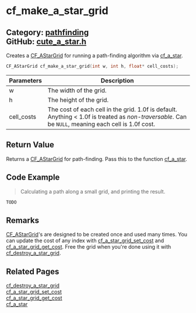 [//]: # (This file is automatically generated by Cute Framework's docs parser.)
[//]: # (Do not edit this file by hand!)
[//]: # (See: https://github.com/RandyGaul/cute_framework/blob/master/samples/docs_parser.cpp)
[](../header.md ':include')

# cf_make_a_star_grid

Category: [pathfinding](/api_reference?id=pathfinding)  
GitHub: [cute_a_star.h](https://github.com/RandyGaul/cute_framework/blob/master/include/cute_a_star.h)  
---

Creates a [CF_AStarGrid](/pathfinding/cf_astargrid.md) for running a path-finding algorithm via [cf_a_star](/pathfinding/cf_a_star.md).

```cpp
CF_AStarGrid cf_make_a_star_grid(int w, int h, float* cell_costs);
```

Parameters | Description
--- | ---
w | The width of the grid.
h | The height of the grid.
cell_costs | The cost of each cell in the grid. 1.0f is default. Anything < 1.0f is treated as _non-traversable_. Can be `NULL`, meaning each cell is 1.0f cost.

## Return Value

Returns a [CF_AStarGrid](/pathfinding/cf_astargrid.md) for path-finding. Pass this to the function [cf_a_star](/pathfinding/cf_a_star.md).

## Code Example

> Calculating a path along a small grid, and printing the result.

```cpp
TODO
```

## Remarks

[CF_AStarGrid](/pathfinding/cf_astargrid.md)'s are designed to be created once and used many times. You can update the cost of any index with
[cf_a_star_grid_set_cost](/pathfinding/cf_a_star_grid_set_cost.md) and [cf_a_star_grid_get_cost](/pathfinding/cf_a_star_grid_get_cost.md). Free the grid when you're done using it with [cf_destroy_a_star_grid](/pathfinding/cf_destroy_a_star_grid.md).

## Related Pages

[cf_destroy_a_star_grid](/pathfinding/cf_destroy_a_star_grid.md)  
[cf_a_star_grid_set_cost](/pathfinding/cf_a_star_grid_set_cost.md)  
[cf_a_star_grid_get_cost](/pathfinding/cf_a_star_grid_get_cost.md)  
[cf_a_star](/pathfinding/cf_a_star.md)  
